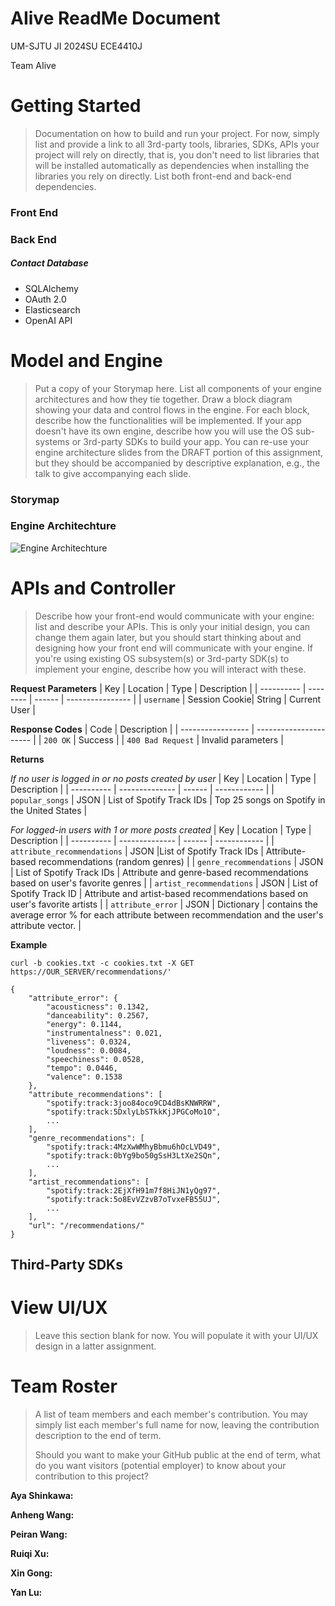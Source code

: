 # AIive ReadMe Document
UM-SJTU JI 2024SU ECE4410J 

Team AIive

# Getting Started

> Documentation on how to build and run your project. For now, simply list and provide a link to all 3rd-party tools, libraries, SDKs, APIs your project will rely on directly, that is, you don't need to list libraries that will be installed automatically as dependencies when installing the libraries you rely on directly. List both front-end and back-end dependencies.

### Front End

### Back End

##### Contact Database
- SQLAlchemy
- OAuth 2.0
- Elasticsearch
- OpenAI API



# Model and Engine

> Put a copy of your Storymap here.  List all components of your engine architectures and how they tie together. Draw a block diagram showing your data and control flows in the engine. For each block, describe how the functionalities will be implemented. If your app doesn't have its own engine, describe how you will use the OS sub-systems or 3rd-party SDKs to build your app. You can re-use your engine architecture slides from the DRAFT portion of this assignment, but they should be accompanied by descriptive explanation, e.g., the talk to give accompanying each slide.

### Storymap


### Engine Architechture

![Engine Architechture](https://github.com/selinag23/AIive/assets/171781619/bf22c8b4-5060-43fa-96a8-ab443ff51c1d)



# APIs and Controller

> Describe how your front-end would communicate with your engine: list and describe your APIs. This is only your initial design, you can change them again later, but you should start thinking about and designing how your front end will communicate with your engine. If you're using existing OS subsystem(s) or 3rd-party SDK(s) to implement your engine, describe how you will interact with these.

**Request Parameters**
| Key        | Location | Type   | Description      |
| ---------- | -------- | ------ | ---------------- |
| `username` | Session Cookie| String | Current User |

**Response Codes**
| Code              | Description            |
| ----------------- | ---------------------- |
| `200 OK`     | Success                |
| `400 Bad Request` | Invalid parameters     |

**Returns**

*If no user is logged in or no posts created by user*
| Key        | Location       | Type   | Description  |
| ---------- | -------------- | ------ | ------------ |
| `popular_songs` | JSON | List of Spotify Track IDs | Top 25 songs on Spotify in the United States |

*For logged-in users with 1 or more posts created*
| Key        | Location       | Type   | Description  |
| ---------- | -------------- | ------ | ------------ |
| `attribute_recommendations` | JSON |List of Spotify Track IDs | Attribute-based recommendations (random genres) |
| `genre_recommendations` | JSON | List of Spotify Track IDs | Attribute and genre-based recommendations based on user's favorite genres |
| `artist_recommendations` | JSON | List of Spotify Track ID | Attribute and artist-based recommendations based on user's favorite artists | 
| `attribute_error` | JSON | Dictionary | contains the average error % for each attribute between recommendation and the user's attribute vector. | 

**Example**
~~~ 
curl -b cookies.txt -c cookies.txt -X GET https://OUR_SERVER/recommendations/'

{
    "attribute_error": {
        "acousticness": 0.1342,
        "danceability": 0.2567,
        "energy": 0.1144,
        "instrumentalness": 0.021,
        "liveness": 0.0324,
        "loudness": 0.0084,
        "speechiness": 0.0528,
        "tempo": 0.0446,
        "valence": 0.1538
    },
    "attribute_recommendations": [
        "spotify:track:3joo84oco9CD4dBsKNWRRW",
        "spotify:track:5DxlyLbSTkkKjJPGCoMo1O",
        ...
    ],
    "genre_recommendations": [
        "spotify:track:4MzXwWMhyBbmu6hOcLVD49",
        "spotify:track:0bYg9bo50gSsH3LtXe2SQn",
        ...
    ],
    "artist_recommendations": [
        "spotify:track:2EjXfH91m7f8HiJN1yQg97",
        "spotify:track:5o8EvVZzvB7oTvxeFB55UJ",
        ...
    ],
    "url": "/recommendations/"
}
~~~

## Third-Party SDKs





# View UI/UX

> Leave this section blank for now.  You will populate it with your UI/UX design in a latter assignment.




# Team Roster

> A list of team members and each member's contribution. You may simply list each member's full name for now, leaving the contribution description to the end of term.
> 
> Should you want to make your GitHub public at the end of term, what do you want visitors (potential employer) to know about your contribution to this project?

**Aya Shinkawa:**

**Anheng Wang:**

**Peiran Wang:**

**Ruiqi Xu:**

**Xin Gong:**

**Yan Lu:**

